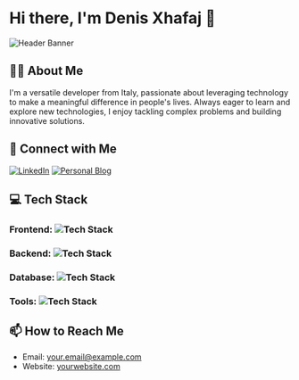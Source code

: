 # Hi there, I'm Denis Xhafaj 👋

![Header Banner](https://img.shields.io/badge/xaxoman-blue?style=for-the-badge&logo=github)

## 👨‍💻 About Me

I'm a versatile developer from Italy, passionate about leveraging technology to make a meaningful difference in people's lives. Always eager to learn and explore new technologies, I enjoy tackling complex problems and building innovative solutions.


## 🔗 Connect with Me

[![LinkedIn](https://img.shields.io/badge/LinkedIn-0077B5?style=for-the-badge&logo=linkedin&logoColor=white)](https://linkedin.com/in/your-username)
[![Personal Blog](https://img.shields.io/badge/Blog-FF5722?style=for-the-badge&logo=blogger&logoColor=white)](https://albaniancoder.pages.dev)



## 💻 Tech Stack

### Frontend: ![Tech Stack](https://skillicons.dev/icons?i=html,css,js,react)
### Backend: ![Tech Stack](https://skillicons.dev/icons?i=nodejs,express)
### Database: ![Tech Stack](https://skillicons.dev/icons?i=mysql)
### Tools: ![Tech Stack](https://skillicons.dev/icons?i=figma,linux,git)



## 📫 How to Reach Me

- Email: your.email@example.com
- Website: [yourwebsite.com](https://yourwebsite.com)

